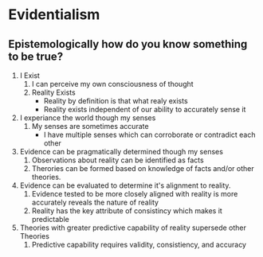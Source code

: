 # Evidentialism

## Epistemologically how do you know something to be true?

1. I Exist
    1. I can perceive my own consciousness of thought
    2. Reality Exists
        - Reality by definition is that what realy exists
        - Reality exists independent of our ability to accurately sense it
2. I experiance the world though my senses
    1. My senses are sometimes accurate
        - I have multiple senses which can corroborate or contradict each other
3. Evidence can be pragmatically determined though my senses
    1. Observations about reality can be identified as facts
    2. Therories can be formed based on knowledge of facts and/or other theories.
4. Evidence can be evaluated to determine it's alignment to reality.
    1. Evidence tested to be more closely aligned with reality is more accurately reveals the nature of reality
    2. Reality has the key attribute of consistincy which makes it predictable
5. Theories with greater predictive capability of reality supersede other Theories
    1. Predictive capability requires validity, consistiency, and accuracy

